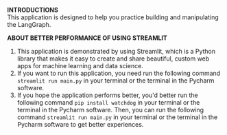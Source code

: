**INTRODUCTIONS**  
This application is designed to help you practice building and manipulating the LangGraph.

**ABOUT BETTER PERFORMANCE OF USING STREAMLIT**

1. This application is demonstrated by using Streamlit, which is a Python library that makes it easy to create and share
   beautiful, custom web apps for machine learning and data science.
2. If you want to run this application, you need run the following command `streamlit run main.py` in your terminal or
   the terminal in the Pycharm software.
3. If you hope the application performs better, you'd better run the following command `pip install watchdog` in your
   terminal or the terminal in the Pycharm software. Then, you can run the following command `streamlit run main.py` in
   your terminal or the terminal in the Pycharm software to get better experiences.